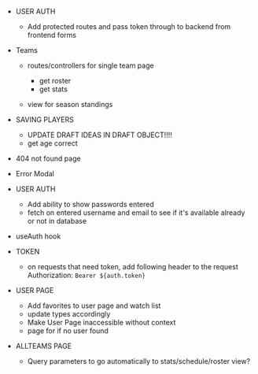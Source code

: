 <!-- BACKEND -->
- USER AUTH
    <!-- DONE - Verify email address is real or remove email check entirely -->
    - Add protected routes and pass token through to backend from frontend forms

- Teams
    - routes/controllers for single team page
        - get roster
        - get stats

    - view for season standings
    <!-- - Add Coach field DONE -->

- SAVING PLAYERS
    - UPDATE DRAFT IDEAS IN DRAFT OBJECT!!!!
    - get age correct


<!-- FRONTEND -->
- 404 not found page
- Error Modal

- USER AUTH
    <!-- - password & Confirm password: pass entered password into confirm password input and verify they match DONE -->
    - Add ability to show passwords entered
    <!-- - fix confirm_password DONE -->
    <!-- - Get login/signup working with backend DONE -->
    <!-- - Make dialog close with successful login DONE -->
    <!-- - Proper loading and error states on login/signup DONE -->
    - fetch on entered username and email to see if it's available already or not in database
    <!-- - Different pop up content depending on form state [ error, successful, default ] DONE -->
    <!-- - make sure user_id is passed to login when logging in DONE -->


- useAuth hook
    <!-- - finish setting up DONE -->
    <!-- - move context login/logout out of app.tsx DONE -->

- TOKEN
    - on requests that need token, add following header to the request
    Authorization: `Bearer ${auth.token}`

- USER PAGE
    - Add favorites to user page and watch list
    - update types accordingly 
    - Make User Page inaccessible without context
    - page for if no user found

- ALLTEAMS PAGE
    - Query parameters to go automatically to stats/schedule/roster view?